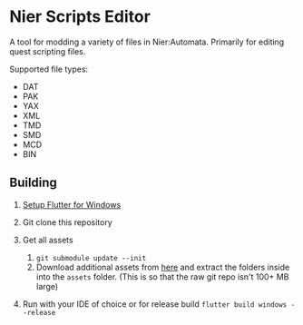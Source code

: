 # Nier Scripts Editor

A tool for modding a variety of files in Nier:Automata. Primarily for editing quest scripting files.

Supported file types:
- DAT
- PAK
- YAX
- XML
- TMD
- SMD
- MCD
- BIN

## Building

1. [Setup Flutter for Windows](https://docs.flutter.dev/get-started/install/windows)

2. Git clone this repository

3. Get all assets
   1. `git submodule update --init`
   2. Download additional assets from [here](https://github.com/ArthurHeitmann/NierScriptsEditor/releases/tag/assetsV0.4.0) and extract the folders inside into the `assets` folder. (This is so that the raw git repo isn't 100+ MB large)

4. Run with your IDE of choice or for release build `flutter build windows --release`
